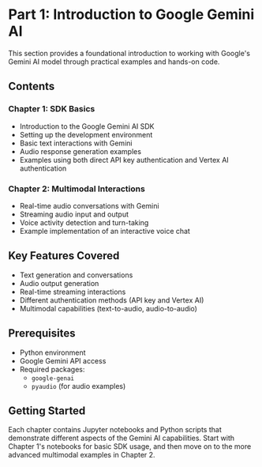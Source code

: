 # Part 1: Introduction to Google Gemini AI

This section provides a foundational introduction to working with Google's Gemini AI model through practical examples and hands-on code.

## Contents

### Chapter 1: SDK Basics
- Introduction to the Google Gemini AI SDK
- Setting up the development environment
- Basic text interactions with Gemini
- Audio response generation examples
- Examples using both direct API key authentication and Vertex AI authentication

### Chapter 2: Multimodal Interactions
- Real-time audio conversations with Gemini
- Streaming audio input and output
- Voice activity detection and turn-taking
- Example implementation of an interactive voice chat

## Key Features Covered
- Text generation and conversations
- Audio output generation
- Real-time streaming interactions
- Different authentication methods (API key and Vertex AI)
- Multimodal capabilities (text-to-audio, audio-to-audio)

## Prerequisites
- Python environment
- Google Gemini API access
- Required packages:
  - `google-genai`
  - `pyaudio` (for audio examples)

## Getting Started
Each chapter contains Jupyter notebooks and Python scripts that demonstrate different aspects of the Gemini AI capabilities. Start with Chapter 1's notebooks for basic SDK usage, and then move on to the more advanced multimodal examples in Chapter 2.